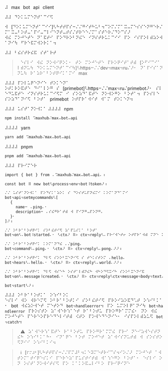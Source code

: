 ⠼⠀max⠀bot⠀api⠀client⠀

⠼⠼⠀⠙⠕⠅⠥⠍⠑⠝⠞⠁⠉⠊⠫

⠺⠀[⠙⠕⠅⠥⠍⠑⠝⠞⠁⠉⠊⠊]⠣⠓⠞⠞⠏⠎⠒⠌⠌⠛⠊⠞⠓⠥⠃⠲⠉⠕⠍⠌⠍⠁⠭⠤⠍⠑⠎⠎⠑⠝⠛⠑⠗⠌⠍⠁⠭⠤⠃⠕⠞⠤⠁⠏⠊⠤⠉⠇⠊⠑⠝⠞⠤⠞⠎⠌⠞⠗⠑⠑⠌⠍⠁⠎⠞⠑⠗⠌⠙⠕⠉⠎⠜ ⠺⠮⠀⠍⠕⠚⠑⠞⠑⠀⠝⠁⠯⠞⠊⠀⠏⠕⠙⠗⠕⠃⠝⠮⠑⠀⠊⠝⠎⠞⠗⠥⠅⠉⠊⠊⠀⠏⠕⠀⠊⠎⠏⠕⠇⠾⠵⠕⠺⠁⠝⠊⠳⠀⠋⠗⠑⠯⠍⠺⠕⠗⠅⠁⠲

⠼⠼⠀⠃⠮⠎⠞⠗⠮⠯⠀⠎⠞⠁⠗⠞

>⠀⠑⠎⠇⠊⠀⠺⠮⠀⠝⠕⠺⠊⠟⠕⠅⠂⠀⠞⠕⠀⠍⠕⠚⠑⠞⠑⠀⠏⠗⠕⠟⠊⠞⠁⠞⠾⠀[⠕⠋⠊⠉⠊⠁⠇⠾⠝⠥⠳⠀⠙⠕⠅⠥⠍⠑⠝⠞⠁⠉⠊⠳]⠣https⠒⠌⠌dev⠲max⠲ru⠌⠜⠂⠀⠝⠁⠏⠊⠎⠁⠝⠝⠥⠳⠀⠗⠁⠵⠗⠁⠃⠕⠞⠟⠊⠅⠁⠍⠊⠀max

⠼⠼⠼⠀⠏⠕⠇⠥⠟⠑⠝⠊⠑⠀⠞⠕⠅⠑⠝⠁
⠕⠞⠅⠗⠕⠯⠞⠑⠀⠙⠊⠁⠇⠕⠛⠀⠎⠀[primebot]⠣https⠒⠌⠌max⠲ru⠌primebot⠜⠂⠀⠎⠇⠑⠙⠥⠯⠞⠑⠀⠊⠝⠎⠞⠗⠥⠅⠉⠊⠫⠍⠀⠊⠀⠎⠕⠵⠙⠁⠯⠞⠑⠀⠝⠕⠺⠕⠛⠕⠀⠃⠕⠞⠁⠲⠀⠏⠕⠎⠇⠑⠀⠎⠕⠵⠙⠁⠝⠊⠫⠀⠃⠕⠞⠁⠀primebot⠀⠕⠞⠏⠗⠁⠺⠊⠞⠀⠺⠁⠍⠀⠞⠕⠅⠑⠝⠲

⠼⠼⠼⠀⠥⠎⠞⠁⠝⠕⠺⠅⠁
⠼⠼⠼⠼⠀npm
```sh
npm⠀install⠀⠩maxhub⠌max⠤bot⠤api
```
⠼⠼⠼⠼⠀yarn
```sh
yarn⠀add⠀⠩maxhub⠌max⠤bot⠤api
```
⠼⠼⠼⠼⠀pnpm
```sh
pnpm⠀add⠀⠩maxhub⠌max⠤bot⠤api
```

⠼⠼⠼⠀⠏⠗⠊⠍⠑⠗
```javascript
import⠀{⠀bot⠀}⠀from⠀⠄⠩maxhub⠌max⠤bot⠤api⠄⠰

const⠀bot⠀⠿⠀new⠀bot⠣process⠲env⠲bot⠸token⠜⠰

⠌⠌⠀⠥⠎⠞⠁⠝⠕⠺⠅⠁⠀⠏⠕⠙⠎⠅⠁⠵⠕⠅⠀⠎⠀⠙⠕⠎⠞⠥⠏⠝⠮⠍⠊⠀⠅⠕⠍⠁⠝⠙⠁⠍⠊
bot⠲api⠲setmycommands⠣[
⠀⠀{⠀
⠀⠀⠀⠀name⠒⠀⠄ping⠄⠂
⠀⠀⠀⠀description⠒⠀⠄⠎⠮⠛⠗⠁⠞⠾⠀⠺⠀⠏⠊⠝⠛⠤⠏⠕⠝⠛⠄
⠀⠀}⠂
]⠜⠰

⠌⠌⠀⠕⠃⠗⠁⠃⠕⠞⠟⠊⠅⠀⠎⠕⠃⠮⠞⠊⠫⠀⠵⠁⠏⠥⠎⠅⠁⠀⠃⠕⠞⠁
bot⠲on⠣⠄bot⠸started⠄⠂⠀⠣ctx⠜⠀⠿>⠀ctx⠲reply⠣⠄⠏⠗⠊⠺⠑⠞⠖⠀⠕⠞⠏⠗⠁⠺⠾⠀⠍⠝⠑⠀⠅⠕⠍⠁⠝⠙⠥⠀⠌ping⠂⠀⠟⠞⠕⠃⠮⠀⠎⠮⠛⠗⠁⠞⠾⠀⠺⠀⠏⠊⠝⠛⠤⠏⠕⠝⠛⠄⠜⠜⠰

⠌⠌⠀⠕⠃⠗⠁⠃⠕⠞⠟⠊⠅⠀⠅⠕⠍⠁⠝⠙⠮⠀⠄⠌ping⠄
bot⠲command⠣⠄ping⠄⠂⠀⠣ctx⠜⠀⠿>⠀ctx⠲reply⠣⠄pong⠄⠜⠜⠰

⠌⠌⠀⠕⠃⠗⠁⠃⠕⠞⠟⠊⠅⠀⠙⠇⠫⠀⠎⠕⠕⠃⠭⠑⠝⠊⠫⠀⠎⠀⠞⠑⠅⠎⠞⠕⠍⠀⠄hello⠄
bot⠲hears⠣⠄hello⠄⠂⠀⠣ctx⠜⠀⠿>⠀ctx⠲reply⠣⠄world⠄⠜⠜⠰

⠌⠌⠀⠕⠃⠗⠁⠃⠕⠞⠟⠊⠅⠀⠙⠇⠫⠀⠺⠎⠑⠓⠀⠕⠎⠞⠁⠇⠾⠝⠮⠓⠀⠺⠓⠕⠙⠫⠭⠊⠓⠀⠎⠕⠕⠃⠭⠑⠝⠊⠯
bot⠲on⠣⠄message⠸created⠄⠂⠀⠣ctx⠜⠀⠿>⠀ctx⠲reply⠣ctx⠲message⠲body⠲text⠜⠜⠰

bot⠲start⠣⠜⠰
```

⠼⠼⠼⠀⠕⠃⠗⠁⠃⠕⠞⠅⠁⠀⠕⠱⠊⠃⠕⠅
⠑⠎⠇⠊⠀⠺⠕⠀⠺⠗⠑⠍⠫⠀⠕⠃⠗⠁⠃⠕⠞⠅⠊⠀⠎⠕⠃⠮⠞⠊⠫⠀⠏⠗⠕⠊⠵⠕⠯⠙⠡⠞⠀⠕⠱⠊⠃⠅⠁⠂⠀bot⠀⠺⠮⠵⠕⠺⠑⠞⠀⠍⠑⠞⠕⠙⠀`bot⠲handleerror`⠲⠀⠏⠕⠀⠥⠍⠕⠇⠟⠁⠝⠊⠳⠀`bot⠲handleerror`⠀⠏⠗⠕⠎⠞⠕⠀⠵⠁⠺⠑⠗⠱⠁⠑⠞⠀⠗⠁⠃⠕⠞⠥⠀⠏⠗⠕⠛⠗⠁⠍⠍⠮⠂⠀⠝⠕⠀⠺⠮⠀⠍⠕⠚⠑⠞⠑⠀⠏⠑⠗⠑⠕⠏⠗⠑⠙⠑⠇⠊⠞⠾⠀⠪⠞⠕⠀⠏⠕⠺⠑⠙⠑⠝⠊⠑⠂⠀⠊⠎⠏⠕⠇⠾⠵⠥⠫⠀`bot⠲catch`⠲

>⠀⚠️⠀⠵⠁⠺⠑⠗⠱⠁⠯⠞⠑⠀⠗⠁⠃⠕⠞⠥⠀⠏⠗⠕⠛⠗⠁⠍⠍⠮⠀⠏⠗⠊⠀⠝⠑⠊⠵⠺⠑⠎⠞⠝⠮⠓⠀⠕⠱⠊⠃⠅⠁⠓⠂⠀⠊⠝⠁⠟⠑⠀⠃⠕⠞⠀⠍⠕⠚⠑⠞⠀⠵⠁⠺⠊⠎⠝⠥⠞⠾⠀⠺⠀⠎⠕⠎⠞⠕⠫⠝⠊⠊⠀⠕⠱⠊⠃⠅⠊⠲

>⠀ℹ️⠀[`⠏⠍⠼⠃`]⠣⠓⠞⠞⠏⠎⠒⠌⠌⠏⠍⠼⠃⠲⠅⠑⠽⠍⠑⠞⠗⠊⠉⠎⠲⠊⠕⠌⠜⠀⠍⠕⠚⠑⠞⠀⠁⠺⠞⠕⠍⠁⠞⠊⠟⠑⠎⠅⠊⠀⠏⠑⠗⠑⠵⠁⠏⠥⠎⠞⠊⠞⠾⠀⠺⠁⠱⠑⠛⠕⠀⠃⠕⠞⠁⠂⠀⠑⠎⠇⠊⠀⠕⠝⠀⠕⠎⠞⠁⠝⠕⠺⠊⠞⠎⠫⠀⠏⠕⠀⠅⠁⠅⠕⠯⠤⠇⠊⠃⠕⠀⠏⠗⠊⠟⠊⠝⠑
